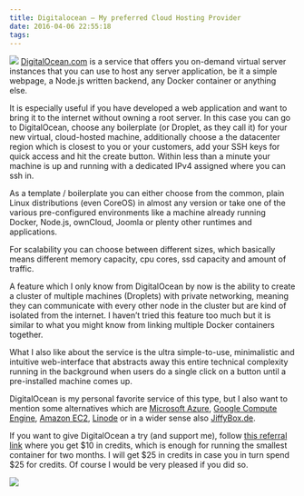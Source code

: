 ```yaml
---
title: Digitalocean – My preferred Cloud Hosting Provider
date: 2016-04-06 22:55:18
tags:
---
```


![](/images/do.png)
[DigitalOcean.com](https://digitalocean.com) is a service that offers you on-demand virtual server instances that you can use to host any server application, be it a simple webpage, a Node.js written backend, any Docker container or anything else.

It is especially useful if you have developed a web application and want to bring it to the internet without owning a root server. In this case you can go to DigitalOcean, choose any boilerplate (or Droplet, as they call it) for your new virtual, cloud-hosted machine, additionally choose a the datacenter region which is closest to you or your customers, add your SSH keys for quick access and hit the create button. Within less than a minute your machine is up and running with a dedicated IPv4 assigned where you can ssh in.

As a template / boilerplate you can either choose from the common, plain Linux distributions (even CoreOS) in almost any version or take one of the various pre-configured environments like a machine already running Docker, Node.js, ownCloud, Joomla or plenty other runtimes and applications.

For scalability you can choose between different sizes, which basically means different memory capacity, cpu cores, ssd capacity and amount of traffic.

A feature which I only know from DigitalOcean by now is the ability to create a cluster of multiple machines (Droplets) with private networking, meaning they can communicate with every other node in the cluster but are kind of isolated from the internet. I haven’t tried this feature too much but it is similar to what you might know from linking multiple Docker containers together.

What I also like about the service is the ultra simple-to-use, minimalistic and intuitive web-interface that abstracts away this entire technical complexity running in the background when users do a single click on a button until a pre-installed machine comes up.

DigitalOcean is my personal favorite service of this type, but I also want to mention some alternatives which are [Microsoft Azure](https://azure.microsoft.com/en-us/), [Google Compute Engine](https://cloud.google.com/compute/), [Amazon EC2](https://aws.amazon.com/de/ec2), [Linode](https://www.linode.com/) or in a wider sense also [JiffyBox.de](http://jiffybox.de).

If you want to give DigitalOcean a try (and support me), follow [this referral link](https://m.do.co/c/4abee7f659ad) where you get $10 in credits, which is enough for running the smallest container for two months. I will get $25 in credits in case you in turn spend $25 for credits. Of course I would be very pleased if you did so.

![](assets/img/simple-smile.png)